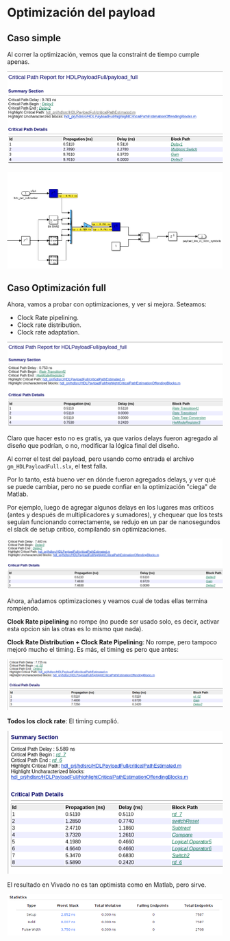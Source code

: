 # Optimización del payload

## Caso simple

Al correr la optimización, vemos que la constraint de tiempo cumple apenas.

![Alt text](images/sinulink_timing_raw.png)

![Alt text](images/simulink_critical_path.png)


## Caso Optimización full

Ahora, vamos a probar con optimizaciones, y ver si mejora. Seteamos:

* Clock Rate pipelining.
* Clock rate distribution.
* Clock rate adaptation.

![Alt text](images/simulink_optimized_timing.png)

Claro que hacer esto no es gratis, ya que varios delays fueron agregado al diseño que podrían, o no, modificar la lógica final del diseño.

Al correr el test del payload, pero usando como entrada el archivo `gm_HDLPayloadFull.slx`, el test falla.

Por lo tanto, está bueno ver en dónde fueron agregados delays, y ver qué se puede cambiar, pero no se puede confiar en la optimización "ciega" de Matlab.

Por ejemplo, luego de agregar algunos delays en los lugares mas críticos (antes y después de multiplicadores y sumadores), y chequear que los tests seguían funcionando correctamente, se redujo en un par de nanosegundos el slack de setup crítico, compilando sin optimizaciones.

![Alt text](images/aa.png)

Ahora, añadamos optimizaciones y veamos cual de todas ellas termina rompiendo.

**Clock Rate pipelining** no rompe (no puede ser usado solo, es decir, activar esta opcion sin las otras es lo mismo que nada).

**Clock Rate Distribution + Clock Rate Pipelining**: No rompe, pero tampoco mejoró mucho el timing. Es más, el timing es pero que antes:

![Alt text](images/bb.png)

**Todos los clock rate**: El timing cumplió.

![Alt text](images/cc.png)


El resultado en Vivado no es tan optimista como en Matlab, pero sirve.

![Alt text](images/dd.png)
